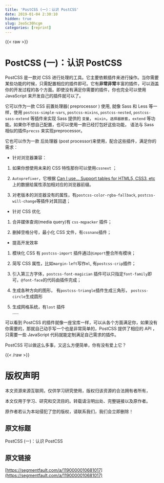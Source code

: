 ```yaml
---
title: 'PostCSS (一)：认识 PostCSS' 
date: 2019-01-04 2:30:10
hidden: true
slug: 2eo5c30hcgm
categories: [reprint]
---
```


{{< raw >}}

                    
<h1 id="articleHeader0">PostCSS (一)：认识 PostCSS</h1>
<p>PostCSS 是一款对 CSS 进行处理的工具。它主要依赖插件来进行操作。当你需要某些功能的时候，只需配置相应的插件即可。它有<strong>非常非常</strong>丰富的插件，可以涵盖你的开发过程的各个方面。即使没有满足你需要的插件，你也完全可以使用 JavaScript 来开发自己的插件就可以了。</p>
<p>它可以作为一款 CSS 前置处理器( preprocessor ) 使用,  就像 Sass 和 Less 等一样，使用 <code>postcss-simple-vars</code>,  <code>postcss-mixins</code>,  <code>postcss-nested</code>, <code>postcss-sass-extend</code> 等插件来实现 Sass 提供的 <code>变量</code>， <code>mixin</code>，<code>选择器嵌套</code>，<code>extend</code> 等功能。如果你不想自己配置，也可以使用一款已经打包好这些功能， 语法与 Sass 相似的插件<code>precss</code> 来实现preprocessor。</p>
<p>它也可以作为一款 后处理器 (post processor)来使用，配合这些插件，满足你的需求：</p>
<ul><li><p>针对浏览器兼容：</p></li></ul>
<ol>
<li><p>如果你想使用未来的 CSS 特性那你可以使用<code>cssnext</code> ；</p></li>
<li><p><code>Autoprefixer</code>，它根据 <a href="http://caniuse.com/" rel="nofollow noreferrer" target="_blank">Can I use… Support tables for HTML5, CSS3, etc</a> 上的数据给属性添加相对应的浏览器前缀。</p></li>
<li><p>对老版本的浏览器没有的属性，有<code>postcss-color-rgba-fallback</code>, <code>postcss-will-change</code>等插件对其回退；</p></li>
</ol>
<ul><li><p>针对 CSS 优化</p></li></ul>
<ol>
<li><p>合并媒体查询(media query)有 <code>css-mqpacker</code>  插件；</p></li>
<li><p>删掉空格分号，最小化 CSS 文件，有<code>cssnano</code>插件；</p></li>
</ol>
<ul><li><p>提高开发效率</p></li></ul>
<ol>
<li><p>模块化 CSS 有 <code>postcss-import</code> 插件通过<code>@import</code>整合所有模块；</p></li>
<li><p>简写 CSS 属性，比如<code>margin-left</code>写作<code>ml</code>, 有<code>postcss-crip</code>插件；</p></li>
<li><p>引入第三方字体，<code>postcss-font-magician</code> 插件可以只指定<code>font-family</code>即可，<code>@font-face</code>的代码由插件完成；</p></li>
<li><p>生成各种方向的图形， 有<code>postcss-triangle</code>插件生成三角形， <code>postcss-circle</code>生成圆形</p></li>
<li><p>生成网格系统，有<code>lost</code> 插件<br>…..</p></li>
</ol>
<p>可以看到 PostCSS 的插件就像一座宝库一样，可以从各个方面满足你，如果没有你需要的，那就自己动手写一个也是非常简单的，PostCSS 提供了相应的 API ， 只需要一些 JavaScript 代码就能定制满足自己需求的插件。</p>
<p>PostCSS 可以做这么多事，又这么方便简单，你有没有爱上它？</p>

                
{{< /raw >}}

# 版权声明
本文资源来源互联网，仅供学习研究使用，版权归该资源的合法拥有者所有，

本文仅用于学习、研究和交流目的。转载请注明出处、完整链接以及原作者。

原作者若认为本站侵犯了您的版权，请联系我们，我们会立即删除！

## 原文标题
PostCSS (一)：认识 PostCSS

## 原文链接
[https://segmentfault.com/a/1190000010681017](https://segmentfault.com/a/1190000010681017)

